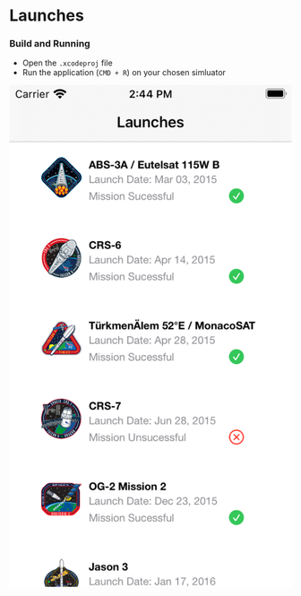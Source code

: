 # Launches

### Build and Running 
* Open the `.xcodeproj` file
* Run the application (`CMD + R`) on your chosen simluator 
 
![alt text](Launches.png)

